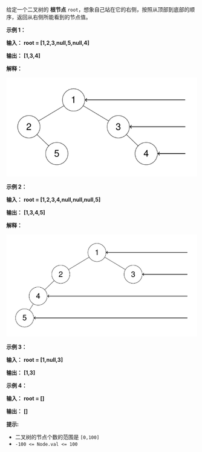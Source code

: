 给定一个二叉树的 **根节点** `root`，想象自己站在它的右侧，按照从顶部到底部的顺序，返回从右侧所能看到的节点值。

**示例 1：**

 **输入：** **root = [1,2,3,null,5,null,4]**

 **输出：** **[1,3,4]**

**解释：**

![1744299814334](image/README/1744299814334.png)


**示例 2：**

 **输入：** **root = [1,2,3,4,null,null,null,5]**

 **输出：** **[1,3,4,5]**

**解释：**

![1744299833401](image/README/1744299833401.png)


**示例 3：**

 **输入：** **root = [1,null,3]**

 **输出：** **[1,3]**


**示例 4：**

 **输入：** **root = []**

 **输出：** **[]**


**提示:**

* 二叉树的节点个数的范围是 `[0,100]`
* `-100 <= Node.val <= 100`
